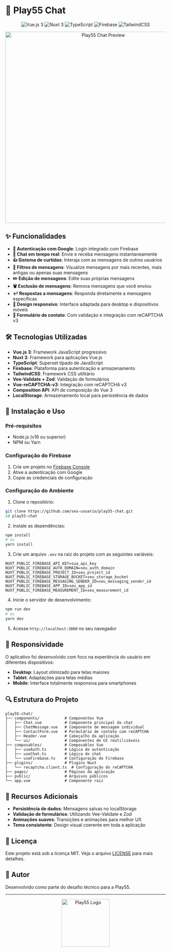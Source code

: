 # 💬 Play55 Chat

<div align="center">
  <img src="https://img.shields.io/badge/Vue.js-3.5-42b883?style=for-the-badge&logo=vue.js" alt="Vue.js 3" />
  <img src="https://img.shields.io/badge/Nuxt-3.17-00DC82?style=for-the-badge&logo=nuxt.js" alt="Nuxt 3" />
  <img src="https://img.shields.io/badge/TypeScript-5.0-3178C6?style=for-the-badge&logo=typescript" alt="TypeScript" />
  <img src="https://img.shields.io/badge/Firebase-11.0-FFCA28?style=for-the-badge&logo=firebase" alt="Firebase" />
  <img src="https://img.shields.io/badge/TailwindCSS-3.0-38B2AC?style=for-the-badge&logo=tailwind-css" alt="TailwindCSS" />
</div>

<p align="center">
  <img src="'/public/img/play-white" alt="Play55 Chat Preview" width="600" />
</p>

## ✨ Funcionalidades

- **🔐 Autenticação com Google**: Login integrado com Firebase
- **💬 Chat em tempo real**: Envie e receba mensagens instantaneamente
- **👍 Sistema de curtidas**: Interaja com as mensagens de outros usuários
- **🔄 Filtros de mensagens**: Visualize mensagens por mais recentes, mais antigas ou apenas suas mensagens
- **✏️ Edição de mensagens**: Edite suas próprias mensagens
- **🗑️ Exclusão de mensagens**: Remova mensagens que você enviou
- **↩️ Respostas a mensagens**: Responda diretamente a mensagens específicas
- **📱 Design responsivo**: Interface adaptada para desktop e dispositivos móveis
- **📝 Formulário de contato**: Com validação e integração com reCAPTCHA v3

## 🛠️ Tecnologias Utilizadas

- **Vue.js 3**: Framework JavaScript progressivo
- **Nuxt 3**: Framework para aplicações Vue.js
- **TypeScript**: Superset tipado de JavaScript
- **Firebase**: Plataforma para autenticação e armazenamento
- **TailwindCSS**: Framework CSS utilitário
- **Vee-Validate + Zod**: Validação de formulários
- **Vue-reCAPTCHA-v3**: Integração com reCAPTCHA v3
- **Composition API**: API de composição do Vue 3
- **LocalStorage**: Armazenamento local para persistência de dados

## 🚀 Instalação e Uso

### Pré-requisitos

- Node.js (v16 ou superior)
- NPM ou Yarn

### Configuração do Firebase

1. Crie um projeto no [Firebase Console](https://console.firebase.google.com/)
2. Ative a autenticação com Google
3. Copie as credenciais de configuração

### Configuração do Ambiente

1. Clone o repositório:

```bash
git clone https://github.com/seu-usuario/play55-chat.git
cd play55-chat
```

2. Instale as dependências:

```bash
npm install
# ou
yarn install
```

3. Crie um arquivo `.env` na raiz do projeto com as seguintes variáveis:

```
NUXT_PUBLIC_FIREBASE_API_KEY=sua_api_key
NUXT_PUBLIC_FIREBASE_AUTH_DOMAIN=seu_auth_domain
NUXT_PUBLIC_FIREBASE_PROJECT_ID=seu_project_id
NUXT_PUBLIC_FIREBASE_STORAGE_BUCKET=seu_storage_bucket
NUXT_PUBLIC_FIREBASE_MESSAGING_SENDER_ID=seu_messaging_sender_id
NUXT_PUBLIC_FIREBASE_APP_ID=seu_app_id
NUXT_PUBLIC_FIREBASE_MEASUREMENT_ID=seu_measurement_id
```

4. Inicie o servidor de desenvolvimento:

```bash
npm run dev
# ou
yarn dev
```

5. Acesse `http://localhost:3000` no seu navegador

## 📱 Responsividade

O aplicativo foi desenvolvido com foco na experiência do usuário em diferentes dispositivos:

- **Desktop**: Layout otimizado para telas maiores
- **Tablet**: Adaptações para telas médias
- **Mobile**: Interface totalmente responsiva para smartphones

## 🔍 Estrutura do Projeto

```
play55-chat/
├── components/           # Componentes Vue
│   ├── Chat.vue          # Componente principal do chat
│   ├── ChatMessage.vue   # Componente de mensagem individual
│   ├── ContactForm.vue   # Formulário de contato com reCAPTCHA
│   ├── Header.vue        # Cabeçalho da aplicação
│   └── ui/               # Componentes de UI reutilizáveis
├── composables/          # Composables Vue
│   ├── useAuth.ts        # Lógica de autenticação
│   ├── useChat.ts        # Lógica do chat
│   └── useFirebase.ts    # Configuração do Firebase
├── plugins/              # Plugins Nuxt
│   └── recaptcha.client.ts  # Configuração do reCAPTCHA
├── pages/                # Páginas da aplicação
├── public/               # Arquivos públicos
└── app.vue               # Componente raiz
```

## 🌟 Recursos Adicionais

- **Persistência de dados**: Mensagens salvas no localStorage
- **Validação de formulários**: Utilizando Vee-Validate e Zod
- **Animações suaves**: Transições e animações para melhor UX
- **Tema consistente**: Design visual coerente em toda a aplicação

## 📝 Licença

Este projeto está sob a licença MIT. Veja o arquivo [LICENSE](LICENSE) para mais detalhes.

## 👤 Autor

Desenvolvido como parte do desafio técnico para a Play55.

---

<p align="center">
  <a href="https://play55.com.br">
    <img src="https://i.imgur.com/YourLogoHere.png](https://www.notion.so/image/attachment%3Ad04a2958-dd65-40d0-b248-39f6b1c177b2%3Aplay-white.svg?table=block&id=1e7b8ca5-3b84-8093-b8e2-d71acc5c0bf0&spaceId=b99ad709-9e97-4f21-8553-ebabea3a4bcf&userId=273598fc-0e30-4032-9267-4e06b0c4791f" alt="Play55 Logo" width="150" />
  </a>
</p>
